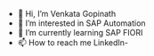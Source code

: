 - 👋 Hi, I’m Venkata Gopinath
- 👀 I’m interested in SAP Automation
- 🌱 I’m currently learning SAP FIORI
- 📫 How to reach me LinkedIn-

<!---
gopinathkmmari/gopinathkmmari is a ✨ special ✨ repository because its `README.md` (this file) appears on your GitHub profile.
You can click the Preview link to take a look at your changes.
--->
